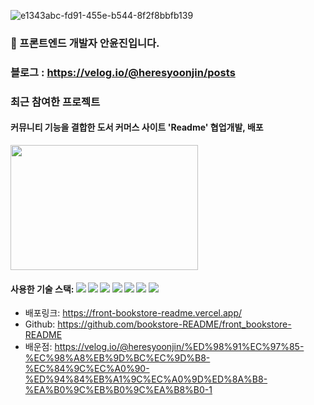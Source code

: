 ![e1343abc-fd91-455e-b544-8f2f8bbfb139](https://github.com/user-attachments/assets/bee8dac4-d1d3-46f8-8cba-cc76d863549d)

### 👋 프론트엔드 개발자 안윤진입니다. 
### 블로그 : https://velog.io/@heresyoonjin/posts
### 최근 참여한 프로젝트
#### 커뮤니티 기능을 결합한 도서 커머스 사이트 'Readme' 협업개발, 배포
<img src="https://github.com/thisisthewa2/thisisthewa2/assets/119280160/3a6df636-2691-4e28-ba6f-5beda5627109" width="300" height="200"/>

#### 사용한 기술 스택: <img src="https://img.shields.io/badge/nextjs-000000?style=for-the-badge&logo=next.js&logoColor=white"> <img src="https://img.shields.io/badge/react-61DAFB?style=for-the-badge&logo=react&logoColor=white"> <img src="https://img.shields.io/badge/typescript-3178C6?style=for-the-badge&logo=typescript&logoColor=white"> <img src="https://img.shields.io/badge/tailwind-06B6D4?style=for-the-badge&logo=tailwindcss&logoColor=white"> <img src="https://img.shields.io/badge/reactquery-FF4154?style=for-the-badge&logo=reactquery&logoColor=white">  <img src="[https://img.shields.io/badge/axios-5a29e4?style=for-the-badge&logo=axios&logoColor=white](https://img.shields.io/badge/reactquery-FF4154?style=for-the-badge&logo=reactQuery&logoColor=white)"> <img src="[https://img.shields.io/badge/reacthookform-ec5990?style=for-the-badge&logo=reacthookform&logoColor=white](https://img.shields.io/badge/github-181717?style=for-the-badge&logo=github&logoColor=white)">

- 배포링크: https://front-bookstore-readme.vercel.app/
- Github: https://github.com/bookstore-README/front_bookstore-README
- 배운점: https://velog.io/@heresyoonjin/%ED%98%91%EC%97%85-%EC%98%A8%EB%9D%BC%EC%9D%B8-%EC%84%9C%EC%A0%90-%ED%94%84%EB%A1%9C%EC%A0%9D%ED%8A%B8-%EA%B0%9C%EB%B0%9C%EA%B8%B0-1





